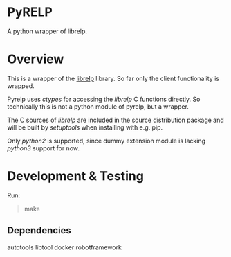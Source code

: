 PyRELP
===

A python wrapper of librelp.

Overview
===

This is a wrapper of the [librelp](http://www.librelp.com/) library. So far
only the client functionality is wrapped.

Pyrelp uses *ctypes* for accessing the *librelp* C functions directly. So
technically this is not a python module of pyrelp, but a wrapper.

The C sources of *librelp* are included in the source distribution package and
will be built by *setuptools* when installing with e.g. pip.

Only *python2* is supported, since dummy extension module is lacking *python3*
support for now.


Development & Testing
===

Run:
> make


Dependencies
---

autotools
libtool
docker
robotframework

